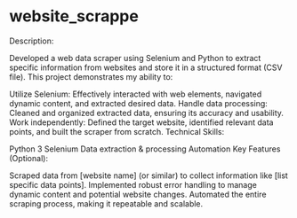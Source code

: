 # website_scrappe
Description:

Developed a web data scraper using Selenium and Python to extract specific information from websites and store it in a structured format (CSV file). This project demonstrates my ability to:

Utilize Selenium: Effectively interacted with web elements, navigated dynamic content, and extracted desired data.
Handle data processing: Cleaned and organized extracted data, ensuring its accuracy and usability.
Work independently: Defined the target website, identified relevant data points, and built the scraper from scratch.
Technical Skills:

Python 3
Selenium
Data extraction & processing
Automation
Key Features (Optional):

Scraped data from [website name] (or similar) to collect information like [list specific data points].
Implemented robust error handling to manage dynamic content and potential website changes.
Automated the entire scraping process, making it repeatable and scalable.
